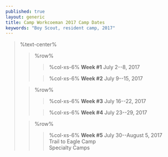 ```yaml
---
published: true
layout: generic
title: Camp Workcoeman 2017 Camp Dates
keywords: "Boy Scout, resident camp, 2017"
---
```


> %text-center%
>> %row%
>>> %col-xs-6%
>>> **Week #1**
>>> July 2--8, 2017
>>
>>> %col-xs-6%
>>> **Week #2**
>>> July 9--15, 2017
>
>> %row%
>>> %col-xs-6%
>>> **Week #3**
>>> July 16--22, 2017
>>
>>> %col-xs-6%
>>> **Week #4**
>>> July 23--29, 2017
>
>> %row%
>>> %col-xs-6%
>>> **Week #5**
>>> July 30--August 5, 2017<br/>
>>> Trail to Eagle Camp<br/>
>>> Specialty Camps
